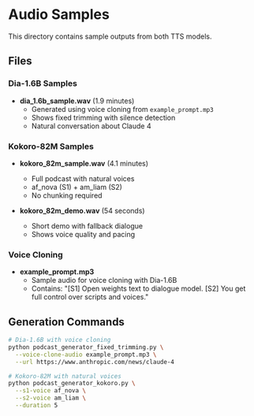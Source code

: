 # Audio Samples

This directory contains sample outputs from both TTS models.

## Files

### Dia-1.6B Samples
- **dia_1.6b_sample.wav** (1.9 minutes)
  - Generated using voice cloning from `example_prompt.mp3`
  - Shows fixed trimming with silence detection
  - Natural conversation about Claude 4

### Kokoro-82M Samples  
- **kokoro_82m_sample.wav** (4.1 minutes)
  - Full podcast with natural voices
  - af_nova (S1) + am_liam (S2)
  - No chunking required
  
- **kokoro_82m_demo.wav** (54 seconds)
  - Short demo with fallback dialogue
  - Shows voice quality and pacing

### Voice Cloning
- **example_prompt.mp3**
  - Sample audio for voice cloning with Dia-1.6B
  - Contains: "[S1] Open weights text to dialogue model. [S2] You get full control over scripts and voices."

## Generation Commands

```bash
# Dia-1.6B with voice cloning
python podcast_generator_fixed_trimming.py \
  --voice-clone-audio example_prompt.mp3 \
  --url https://www.anthropic.com/news/claude-4

# Kokoro-82M with natural voices  
python podcast_generator_kokoro.py \
  --s1-voice af_nova \
  --s2-voice am_liam \
  --duration 5
```